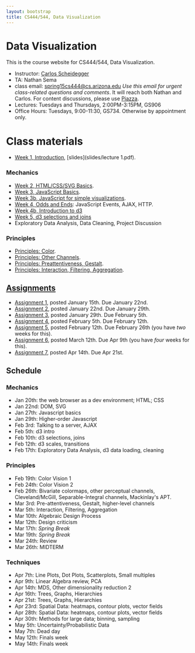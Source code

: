 ```yaml
---
layout: bootstrap
title: CS444/544, Data Visualization
---
```


# Data Visualization

This is the course website for CS444/544, Data Visualization.

* Instructor: [Carlos Scheidegger](http://cscheid.net)
* TA: Nathan Sema
* class email:
  [spring15cs444@cs.arizona.edu](mailto:spring15cs444@cs.arizona.edu)
  *Use this email for urgent class-related questions and
  comments*. It will reach both Nathan and Carlos. For content
  discussions, please use [Piazza](http://piazza.com/arizona/spring2015/cs444544/).
* Lectures: Tuesdays and Thursdays, 2:00PM-3:15PM, GS906
* Office Hours: Tuesdays, 9:00-11:30, GS734. Otherwise by appointment only.

# Class materials

* [Week 1, Introduction](lectures/week1.html),
  [slides](slides/lecture 1.pdf).

### Mechanics

* [Week 2, HTML/CSS/SVG Basics](lectures/week2.html).
* [Week 3, JavaScript Basics](lectures/week3.html).
* [Week 3b, JavaScript for simple visualizations](lectures/week3b.html).
* [Week 4, Odds and Ends](lectures/week4.html): JavaScript Events, AJAX, HTTP.
* [Week 4b, Introduction to d3](lectures/week4b.html)
* [Week 5, d3 selections and joins](lectures/week5.html)
* Exploratory Data Analysis, Data Cleaning, Project Discussion

### Principles

* [Principles: Color](lectures/week6b.html).
* [Principles: Other Channels](lectures/week7b.html).
* [Principles: Preattentiveness, Gestalt](lectures/week8.html).
* [Principles: Interaction, Filtering, Aggregation](lectures/week8b.html).

## [Assignments](assignments.html)

* [Assignment 1](assignment_1.html), posted January 15th. Due January
  22nd.
* [Assignment 2](assignment_2.html), posted January 22nd. Due January
  29th.
* [Assignment 3](assignment_3.html), posted January 29th. Due February
  5th.
* [Assignment 4](assignment_4.html), posted February 5th. Due February
  12th.
* [Assignment 5](assignment_5.html), posted February 12th. Due February
  26th (you have *two* weeks for this).
* [Assignment 6](assignment_6.html), posted March 12th. Due Apr
  9th (you have *four* weeks for this).
* [Assignment 7](assignment_7.html), posted Apr 14th. Due Apr
  21st.

## Schedule

### Mechanics

* Jan 20th: the web browser as a dev environment; HTML; CSS
* Jan 22nd: DOM, SVG
* Jan 27th: Javascript basics
* Jan 29th: Higher-order Javascript
* Feb 3rd: Talking to a server, AJAX
* Feb 5th: d3 intro
* Feb 10th: d3 selections, joins
* Feb 12th: d3 scales, transitions
* Feb 17th: Exploratory Data Analysis, d3 data loading, cleaning

### Principles

* Feb 19th: Color Vision 1
* Feb 24th: Color Vision 2
* Feb 26th: Bivariate colormaps, other perceptual channels,
  Cleveland/McGill, Separable-Integral channels, Mackinlay's APT.
* Mar 3rd: Pre-attentiveness, Gestalt, higher-level channels
* Mar 5th: Interaction, Filtering, Aggregation
* Mar 10th: Algebraic Design Process
* Mar 12th: Design criticism
* Mar 17th: *Spring Break*
* Mar 19th: *Spring Break*
* Mar 24th: Review
* Mar 26th: MIDTERM

### Techniques

* Apr 7th:  Line Plots, Dot Plots, Scatterplots, Small multiples
* Apr 9th:  Linear Algebra review, PCA							
* Apr 14th: MDS, Other dimensionality reduction 2               
* Apr 16th: Trees, Graphs, Hierarchies						    
* Apr 21st: Trees, Graphs, Hierarchies						    
* Apr 23rd: Spatial Data: heatmaps, contour plots, vector fields
* Apr 28th: Spatial Data: heatmaps, contour plots, vector fields
* Apr 30th: Methods for large data; binning, sampling
* May 5th:  Uncertainty/Probabilistic Data
* May 7th:  Dead day
* May 12th: Finals week
* May 14th: Finals week

